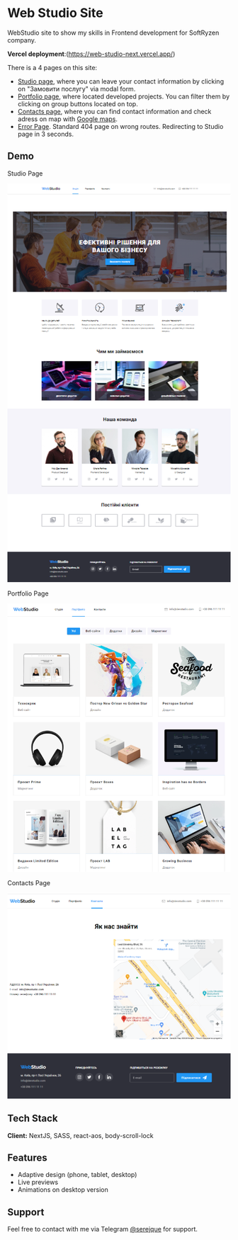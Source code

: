 # Web Studio Site

WebStudio site to show my skills in Frontend development for SoftRyzen company.

**Vercel deployment**:(https://web-studio-next.vercel.app/)

There is a 4 pages on this site:

- [Studio page](https://web-studio-next.vercel.app/), where you can leave your contact information by clicking on "Замовити послугу" via modal form.
- [Portfolio page](https://web-studio-next.vercel.app/portfolio), where located developed projects. You can filter them by clicking on group buttons located on top.
- [Contacts page](https://web-studio-next.vercel.app/contacts), where you can find contact information and check adress on map with [Google maps](https://maps.google.com/).
- [Error Page](https://web-studio-next.vercel.app/12). Standard 404 page on wrong routes. Redirecting to Studio page in 3 seconds.

## Demo

Studio Page

![Studio Page](./public/images/gh-preview/scr-1.png)

Portfolio Page

![Porfolio Page](./public/images/gh-preview/scr-2.png)

Contacts Page

![Contacts Page](./public/images/gh-preview/scr-3.png)

## Tech Stack

**Client:** NextJS, SASS, react-aos, body-scroll-lock

## Features

- Adaptive design (phone, tablet, desktop)
- Live previews
- Animations on desktop version

## Support

Feel free to contact with me via Telegram [@serejque](https://t.me/Serejque) for support.
